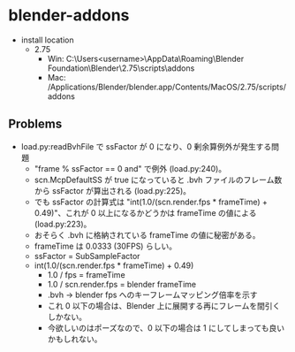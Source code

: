 # blender-addons

* install location
  * 2.75
    * Win: C:\Users\<username>\AppData\Roaming\Blender Foundation\Blender\2.75\scripts\addons
    * Mac: /Applications/Blender/blender.app/Contents/MacOS/2.75/scripts/addons

## Problems

* load.py:readBvhFile で ssFactor が 0 になり、0 剰余算例外が発生する問題
  * "frame % ssFactor == 0 and" で例外 (load.py:240)。
  * scn.McpDefaultSS が true になっていると .bvh ファイルのフレーム数から ssFactor が算出される (load.py:225)。
  * でも ssFactor の計算式は "int(1.0/(scn.render.fps * frameTime) + 0.49)"、これが 0 以上になるかどうかは frameTime の値による (load.py:223)。
  * おそらく .bvh に格納されている frameTime の値に秘密がある。
  * frameTime は 0.0333 (30FPS) らしい。
  * ssFactor = SubSampleFactor
  * int(1.0/(scn.render.fps * frameTime) + 0.49)
    * 1.0 / fps = frameTime
    * 1.0 / scn.render.fps = blender frameTime
    * .bvh -> blender fps へのキーフレームマッピング倍率を示す
    * これ 0 以下の場合は、Blender 上に展開する再にフレームを間引くしかない。
    * 今欲しいのはポーズなので、0 以下の場合は 1 にしてしまっても良いかもしれない。

